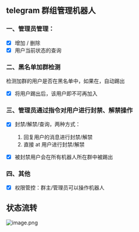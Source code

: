 ## telegram 群组管理机器人

### 一、管理员管理：
- [x] 增加 / 删除
- [x] 用户当前状态的查询

### 二、黑名单加群检测
检测加群的用户是否在黑名单中，如果在，自动踢出    
- [x] 将用户踢出后，该用户即不可再加入 

### 三、管理员通过指令对用户进行封禁、解禁操作
- [x] 封禁/解禁/查询，两种方式：
   1. 回复用户的消息进行封禁/解禁
   2. 直接 at 用户进行封禁/解禁

- [x] 被封禁用户会在所有机器人所在群中被踢出
 
### 四、其他
- [x] 权限管控：群主/管理员可以操作机器人

## 状态流转
![image.png](https://i.loli.net/2020/06/06/FAEQcJ6zxUWnbPi.png)